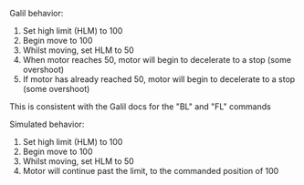 Galil behavior:

1. Set high limit (HLM) to 100
2. Begin move to 100
3. Whilst moving, set HLM to 50
4. When motor reaches 50, motor will begin to decelerate to a stop (some overshoot)
5. If motor has already reached 50, motor will begin to decelerate to a stop (some overshoot)

This is consistent with the Galil docs for the "BL" and "FL" commands


Simulated behavior:

1. Set high limit (HLM) to 100
2. Begin move to 100
3. Whilst moving, set HLM to 50
4. Motor will continue past the limit, to the commanded position of 100